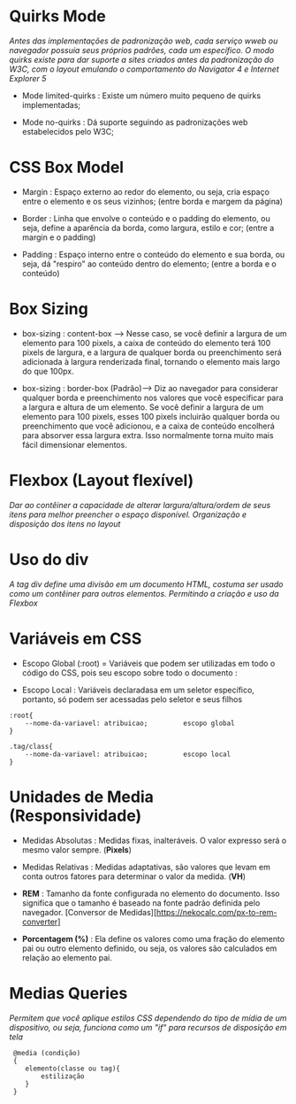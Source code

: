 # Quirks Mode 
*Antes das implementações de padronização web, cada serviço wweb ou navegador possuia seus próprios padrões, cada um específico. O modo quirks existe para dar suporte a sites criados antes da padronização do W3C, com o layout emulando o comportamento do Navigator 4 e Internet Explorer 5*

* Mode limited-quirks : Existe um número muito pequeno de quirks implementadas;

* Mode no-quirks : Dá suporte seguindo as padronizações web estabelecidos pelo W3C;

# CSS Box Model 

* Margin : Espaço externo ao redor do elemento, ou seja, cria espaço entre o elemento e os seus vizinhos; (entre borda e margem da página)

* Border : Linha que envolve o conteúdo e o padding do elemento, ou seja, define a aparência da borda, como largura, estilo e cor; (entre a margin e o padding)

* Padding : Espaço interno entre o conteúdo do elemento e sua borda, ou seja, dá "respiro" ao conteúdo dentro do elemento; (entre a borda e o conteúdo)

# Box Sizing 

* box-sizing : content-box --> Nesse caso, se você definir a largura de um elemento para 100 pixels, a caixa de conteúdo do elemento terá 100 pixels de largura, e a largura de qualquer borda ou preenchimento será adicionada à largura renderizada final, tornando o elemento mais largo do que 100px.

* box-sizing : border-box (Padrão)--> Diz ao navegador para considerar qualquer borda e preenchimento nos valores que você especificar para a largura e altura de um elemento. Se você definir a largura de um elemento para 100 pixels, esses 100 pixels incluirão qualquer borda ou preenchimento que você adicionou, e a caixa de conteúdo encolherá para absorver essa largura extra. Isso normalmente torna muito mais fácil dimensionar elementos.

# Flexbox (Layout flexível)
*Dar ao contêiner a capacidade de alterar largura/altura/ordem de seus itens para melhor preencher o espaço disponível. Organização e disposição dos itens no layout*

# Uso do div 
*A tag div define uma divisão em um documento HTML, costuma ser usado como um contêiner para outros elementos. Permitindo a criação e uso da Flexbox*

# Variáveis em CSS 

* Escopo Global (:root) = Variáveis que podem ser utilizadas em todo o código do CSS, pois seu escopo sobre todo o documento : 

* Escopo Local : Variáveis declaradasa em um seletor específico, portanto, só podem ser acessadas pelo seletor e seus filhos

```
:root{
    --nome-da-variavel: atribuicao;         escopo global
}

.tag/class{
    --nome-da-variavel: atribuicao;         escopo local
}
```
# Unidades de Media (Responsividade)

* Medidas Absolutas : Medidas fixas, inalteráveis. O valor expresso será o mesmo valor sempre.  (**Pixels**)

* Medidas Relativas : Medidas adaptativas, são valores que levam em conta outros fatores para determinar o valor da medida. (**VH**)

* **REM** : Tamanho da fonte configurada no elemento <html> do documento. Isso significa que o tamanho é baseado na fonte padrão definida pelo navegador.       [Conversor de Medidas][https://nekocalc.com/px-to-rem-converter]

* **Porcentagem (%)** : Ela define os valores como uma fração do elemento pai ou outro elemento definido, ou seja, os valores são calculados em relação ao elemento pai. 

# Medias Queries 

*Permitem que você aplique estilos CSS dependendo do tipo de mídia de um dispositivo, ou seja, funciona como um "if" para recursos de disposição em tela*

```
 @media (condição)
 {
    elemento(classe ou tag){
        estilização
    }
 }
 ```